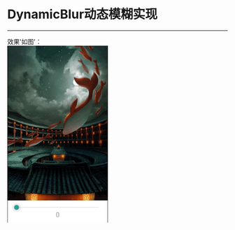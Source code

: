 # DynamicBlur动态模糊实现
------- 
效果'如图'：<br>
![](https://github.com/fkzdaz/DynamicBlur/raw/master/gif/blurdemo.gif)  

